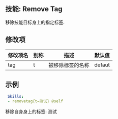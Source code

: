技能: Remove Tag
--------------------------

移除技能目标身上的指定标签.

修改项
----------

| 修改项名 | 别称    | 描述                                                                                                    | 默认值 |
|-----------|------------|----------------------------------------------------------------------------------------------------------------|---------------|
| tag | t | 被移除标签的名称 | defaut |

示例
--------

```yaml
 Skills:
 - removetag{t=测试} @self
```
移除自身身上的标签: 测试